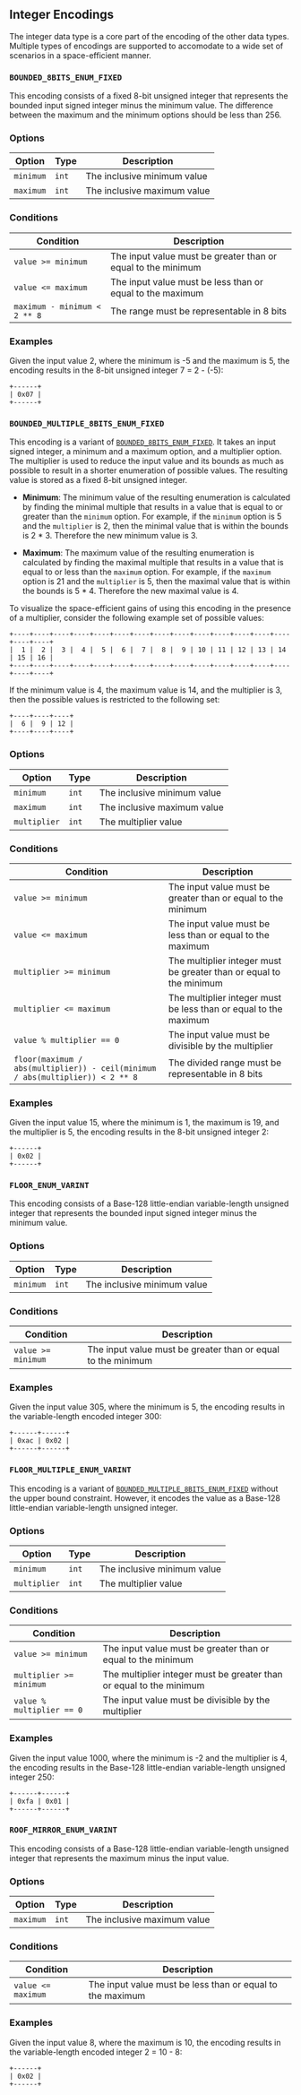 Integer Encodings
-----------------

The integer data type is a core part of the encoding of the other data types.
Multiple types of encodings are supported to accomodate to a wide set of
scenarios in a space-efficient manner.

### `BOUNDED_8BITS_ENUM_FIXED`

This encoding consists of a fixed 8-bit unsigned integer that represents the
bounded input signed integer minus the minimum value. The difference between
the maximum and the minimum options should be less than 256.

### Options

| Option    | Type  | Description                 |
|-----------|-------|-----------------------------|
| `minimum` | `int` | The inclusive minimum value |
| `maximum` | `int` | The inclusive maximum value |

### Conditions

| Condition                    | Description                                                  |
|------------------------------|--------------------------------------------------------------|
| `value >= minimum`           | The input value must be greater than or equal to the minimum |
| `value <= maximum`           | The input value must be less than or equal to the maximum    |
| `maximum - minimum < 2 ** 8` | The range must be representable in 8 bits                    |

### Examples

Given the input value 2, where the minimum is -5 and the maximum is 5, the
encoding results in the 8-bit unsigned integer 7 = 2 - (-5):

```
+------+
| 0x07 |
+------+
```

### `BOUNDED_MULTIPLE_8BITS_ENUM_FIXED`

This encoding is a variant of
[`BOUNDED_8BITS_ENUM_FIXED`](#bounded_8bits_enum_fixed). It takes an input
signed integer, a minimum and a maximum option, and a multiplier option. The
multiplier is used to reduce the input value and its bounds as much as possible
to result in a shorter enumeration of possible values. The resulting value is
stored as a fixed 8-bit unsigned integer.

- **Minimum**: The minimum value of the resulting enumeration is calculated by
  finding the minimal multiple that results in a value that is equal to or
  greater than the `minimum` option. For example, if the `minimum` option is 5
  and the `multiplier` is 2, then the minimal value that is within the bounds
  is 2 * 3. Therefore the new minimum value is 3.

- **Maximum**: The maximum value of the resulting enumeration is calculated by
  finding the maximal multiple that results in a value that is equal to or less
  than the `maximum` option. For example, if the `maximum` option is 21 and the
  `multiplier` is 5, then the maximal value that is within the bounds is 5 * 4.
  Therefore the new maximal value is 4.

To visualize the space-efficient gains of using this encoding in the presence
of a multiplier, consider the following example set of possible values:

```
+----+----+----+----+----+----+----+----+----+----+----+----+----+----+----+----+
|  1 |  2 |  3 |  4 |  5 |  6 |  7 |  8 |  9 | 10 | 11 | 12 | 13 | 14 | 15 | 16 |
+----+----+----+----+----+----+----+----+----+----+----+----+----+----+----+----+
```

If the minimum value is 4, the maximum value is 14, and the multiplier is 3,
then the possible values is restricted to the following set:

```
+----+----+----+
|  6 |  9 | 12 |
+----+----+----+
```

### Options

| Option       | Type  | Description                 |
|--------------|-------|-----------------------------|
| `minimum`    | `int` | The inclusive minimum value |
| `maximum`    | `int` | The inclusive maximum value |
| `multiplier` | `int` | The multiplier value        |

### Conditions

| Condition                    | Description                                                         |
|------------------------------|---------------------------------------------------------------------|
| `value >= minimum`           | The input value must be greater than or equal to the minimum        |
| `value <= maximum`           | The input value must be less than or equal to the maximum           |
| `multiplier >= minimum`      | The multiplier integer must be greater than or equal to the minimum |
| `multiplier <= maximum`      | The multiplier integer must be less than or equal to the maximum    |
| `value % multiplier == 0`    | The input value must be divisible by the multiplier                 |
| `floor(maximum / abs(multiplier)) - ceil(minimum / abs(multiplier)) < 2 ** 8` | The divided range must be representable in 8 bits |

### Examples

Given the input value 15, where the minimum is 1, the maximum is 19, and the
multiplier is 5, the encoding results in the 8-bit unsigned integer 2:

```
+------+
| 0x02 |
+------+
```

### `FLOOR_ENUM_VARINT`

This encoding consists of a Base-128 little-endian variable-length unsigned
integer that represents the bounded input signed integer minus the minimum
value.

### Options

| Option    | Type  | Description                 |
|-----------|-------|-----------------------------|
| `minimum` | `int` | The inclusive minimum value |

### Conditions

| Condition                    | Description                                                  |
|------------------------------|--------------------------------------------------------------|
| `value >= minimum`           | The input value must be greater than or equal to the minimum |

### Examples

Given the input value 305, where the minimum is 5, the encoding results in the
variable-length encoded integer 300:

```
+------+------+
| 0xac | 0x02 |
+------+------+
```

### `FLOOR_MULTIPLE_ENUM_VARINT`

This encoding is a variant of
[`BOUNDED_MULTIPLE_8BITS_ENUM_FIXED`](#bounded_multiple_8bits_enum_fixed)
without the upper bound constraint. However, it encodes the value as a Base-128
little-endian variable-length unsigned integer.

### Options

| Option       | Type  | Description                 |
|--------------|-------|-----------------------------|
| `minimum`    | `int` | The inclusive minimum value |
| `multiplier` | `int` | The multiplier value        |

### Conditions

| Condition                    | Description                                                         |
|------------------------------|---------------------------------------------------------------------|
| `value >= minimum`           | The input value must be greater than or equal to the minimum        |
| `multiplier >= minimum`      | The multiplier integer must be greater than or equal to the minimum |
| `value % multiplier == 0`    | The input value must be divisible by the multiplier                 |

### Examples

Given the input value 1000, where the minimum is -2 and the multiplier is 4,
the encoding results in the Base-128 little-endian variable-length unsigned
integer 250:

```
+------+------+
| 0xfa | 0x01 |
+------+------+
```

### `ROOF_MIRROR_ENUM_VARINT`

This encoding consists of a Base-128 little-endian variable-length unsigned
integer that represents the maximum minus the input value.

### Options

| Option    | Type  | Description                 |
|-----------|-------|-----------------------------|
| `maximum` | `int` | The inclusive maximum value |

### Conditions

| Condition                    | Description                                                  |
|------------------------------|--------------------------------------------------------------|
| `value <= maximum`           | The input value must be less than or equal to the maximum    |

### Examples

Given the input value 8, where the maximum is 10, the encoding results in the
variable-length encoded integer 2 = 10 - 8:

```
+------+
| 0x02 |
+------+
```
